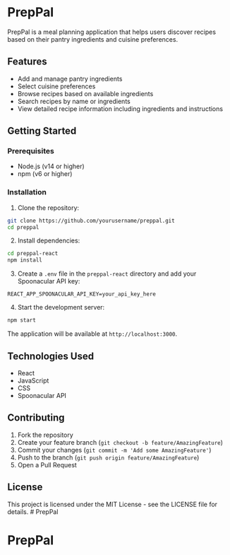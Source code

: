 # PrepPal

PrepPal is a meal planning application that helps users discover recipes based on their pantry ingredients and cuisine preferences.

## Features

- Add and manage pantry ingredients
- Select cuisine preferences
- Browse recipes based on available ingredients
- Search recipes by name or ingredients
- View detailed recipe information including ingredients and instructions

## Getting Started

### Prerequisites

- Node.js (v14 or higher)
- npm (v6 or higher)

### Installation

1. Clone the repository:
```bash
git clone https://github.com/yourusername/preppal.git
cd preppal
```

2. Install dependencies:
```bash
cd preppal-react
npm install
```

3. Create a `.env` file in the `preppal-react` directory and add your Spoonacular API key:
```
REACT_APP_SPOONACULAR_API_KEY=your_api_key_here
```

4. Start the development server:
```bash
npm start
```

The application will be available at `http://localhost:3000`.

## Technologies Used

- React
- JavaScript
- CSS
- Spoonacular API

## Contributing

1. Fork the repository
2. Create your feature branch (`git checkout -b feature/AmazingFeature`)
3. Commit your changes (`git commit -m 'Add some AmazingFeature'`)
4. Push to the branch (`git push origin feature/AmazingFeature`)
5. Open a Pull Request

## License

This project is licensed under the MIT License - see the LICENSE file for details. # PrepPal
# PrepPal
